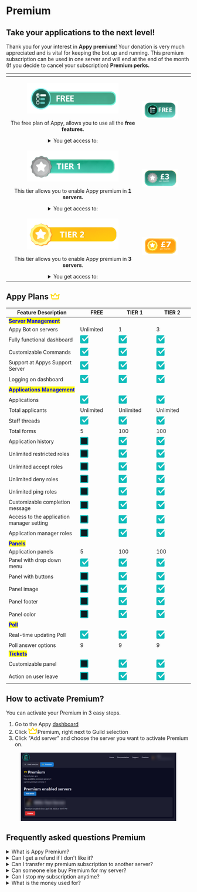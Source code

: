 # Premium

## Take your applications to the next level!

Thank you for your interest in **Appy premium**! Your donation is very much appreciated and is vital for keeping the bot up and running. This premium subscription can be used in one server and will end at the end of the month (If you decide to cancel your subscription) **Premium perks.**

<table data-view="cards"><thead><tr><th align="center"></th><th align="center"></th><th data-hidden data-card-target data-type="content-ref"></th><th data-hidden data-card-cover data-type="files"></th></tr></thead><tbody><tr><td align="center"><p><img src="../.gitbook/assets/Free" alt=""></p><p>The free plan of Appy, allows you to use all the <strong>free features.</strong></p><details><summary>You get access to:</summary><ul><li>Applications with cutom Accept or Deny options</li><li>App Panel - a unique way to allow users to apply for applications with ease</li><li>Appy Poll - with real-time updating results</li></ul></details></td><td align="center"><img src="../.gitbook/assets/Price Free" alt=""></td><td></td><td></td></tr><tr><td align="center"><p><img src="../.gitbook/assets/Tier 1" alt=""></p><p>This tier allows you to enable Appy premium in <strong>1 servers.</strong></p><details><summary>You get access to:</summary><ul><li>Application history</li><li>Unlimited restricted roles</li><li>Unlimited accept roles</li><li>Unlimited deny roles</li><li>Unlimited ping roles</li><li>Customizable completion message</li></ul></details></td><td align="center"><img src="../.gitbook/assets/Price 3" alt=""></td><td></td><td></td></tr><tr><td align="center"><p><img src="../.gitbook/assets/Tier 2" alt=""></p><p>This tier allows you to enable Appy premium in <strong>3 servers</strong>.</p><details><summary>You get access to:</summary><ul><li>Includes everything from previous tier</li><li>Appy premium for <strong>3 of your servers</strong></li></ul></details></td><td align="center"><img src="../.gitbook/assets/Price 7" alt=""></td><td></td><td></td></tr></tbody></table>

## Appy Plans ![](../.gitbook/assets/Crown.png)

<table><thead><tr><th width="256">Feature Description</th><th width="114">FREE</th><th width="111">TIER 1</th><th width="108">TIER 2</th></tr></thead><tbody><tr><td><mark style="color:blue;"><strong>Server Management</strong></mark></td><td></td><td></td><td></td></tr><tr><td>Appy Bot on servers</td><td>Unlimited</td><td>1</td><td>3</td></tr><tr><td>Fully functional dashboard</td><td><img src="../.gitbook/assets/image (2) (1).png" alt=""></td><td><img src="../.gitbook/assets/image (2) (1).png" alt=""></td><td><img src="../.gitbook/assets/image (2) (1).png" alt=""></td></tr><tr><td>Customizable Commands</td><td><img src="../.gitbook/assets/image (2) (1).png" alt=""></td><td><img src="../.gitbook/assets/image (2) (1).png" alt=""></td><td><img src="../.gitbook/assets/image (2) (1).png" alt=""></td></tr><tr><td>Support at Appys Support Server</td><td><img src="../.gitbook/assets/image (2) (1).png" alt=""></td><td><img src="../.gitbook/assets/image (2) (1).png" alt=""></td><td><img src="../.gitbook/assets/image (2) (1).png" alt=""></td></tr><tr><td>Logging on dashboard</td><td><img src="../.gitbook/assets/image (2) (1).png" alt=""></td><td><img src="../.gitbook/assets/image (2) (1).png" alt=""></td><td><img src="../.gitbook/assets/image (2) (1).png" alt=""></td></tr><tr><td><mark style="color:blue;"><strong>Applications Management</strong></mark></td><td></td><td></td><td></td></tr><tr><td>Applications </td><td><img src="../.gitbook/assets/image (2) (1).png" alt=""></td><td><img src="../.gitbook/assets/image (2) (1).png" alt=""></td><td><img src="../.gitbook/assets/image (2) (1).png" alt=""></td></tr><tr><td>Total applicants</td><td>Unlimited</td><td>Unlimited</td><td>Unlimited</td></tr><tr><td>Staff threads</td><td><img src="../.gitbook/assets/image (2) (1).png" alt=""></td><td><img src="../.gitbook/assets/image (2) (1).png" alt=""></td><td><img src="../.gitbook/assets/image (2) (1).png" alt=""></td></tr><tr><td>Total forms</td><td>5</td><td>100</td><td>100</td></tr><tr><td>Application history</td><td><img src="../.gitbook/assets/image (1) (1).png" alt=""></td><td><img src="../.gitbook/assets/image (2) (1).png" alt=""></td><td><img src="../.gitbook/assets/image (2) (1).png" alt=""></td></tr><tr><td>Unlimited restricted roles</td><td><img src="../.gitbook/assets/image (1) (1).png" alt=""></td><td><img src="../.gitbook/assets/image (2) (1).png" alt=""></td><td><img src="../.gitbook/assets/image (2) (1).png" alt=""></td></tr><tr><td>Unlimited accept roles</td><td><img src="../.gitbook/assets/image (1) (1).png" alt=""></td><td><img src="../.gitbook/assets/image (2) (1).png" alt=""></td><td><img src="../.gitbook/assets/image (2) (1).png" alt=""></td></tr><tr><td>Unlimited deny roles</td><td><img src="../.gitbook/assets/image (1) (1).png" alt=""></td><td><img src="../.gitbook/assets/image (2) (1).png" alt=""></td><td><img src="../.gitbook/assets/image (2) (1).png" alt=""></td></tr><tr><td>Unlimited ping roles</td><td><img src="../.gitbook/assets/image (1) (1).png" alt=""></td><td><img src="../.gitbook/assets/image (2) (1).png" alt=""></td><td><img src="../.gitbook/assets/image (2) (1).png" alt=""></td></tr><tr><td>Customizable completion message</td><td><img src="../.gitbook/assets/image (1) (1).png" alt=""></td><td><img src="../.gitbook/assets/image (2) (1).png" alt=""></td><td><img src="../.gitbook/assets/image (2) (1).png" alt=""></td></tr><tr><td>Access to the application manager setting</td><td><img src="../.gitbook/assets/image (1) (1).png" alt=""></td><td><img src="../.gitbook/assets/image (2) (1).png" alt=""></td><td><img src="../.gitbook/assets/image (2) (1).png" alt=""></td></tr><tr><td>Application manager roles</td><td><img src="../.gitbook/assets/image (1) (1).png" alt=""></td><td><img src="../.gitbook/assets/image (2) (1).png" alt=""></td><td><img src="../.gitbook/assets/image (2) (1).png" alt=""></td></tr><tr><td><mark style="color:blue;"><strong>Panels</strong></mark></td><td></td><td></td><td></td></tr><tr><td>Application panels</td><td>5</td><td>100</td><td>100</td></tr><tr><td>Panel with drop down menu</td><td><img src="../.gitbook/assets/image (2) (1).png" alt=""></td><td><img src="../.gitbook/assets/image (2) (1).png" alt=""></td><td><img src="../.gitbook/assets/image (2) (1).png" alt=""></td></tr><tr><td>Panel with buttons</td><td><img src="../.gitbook/assets/image (1) (1).png" alt=""></td><td><img src="../.gitbook/assets/image (2) (1).png" alt=""></td><td><img src="../.gitbook/assets/image (2) (1).png" alt=""></td></tr><tr><td>Panel image</td><td><img src="../.gitbook/assets/image (1) (1).png" alt=""></td><td><img src="../.gitbook/assets/image (2) (1).png" alt=""></td><td><img src="../.gitbook/assets/image (2) (1).png" alt=""></td></tr><tr><td>Panel footer</td><td><img src="../.gitbook/assets/image (1) (1).png" alt=""></td><td><img src="../.gitbook/assets/image (2) (1).png" alt=""></td><td><img src="../.gitbook/assets/image (2) (1).png" alt=""></td></tr><tr><td>Panel color</td><td><img src="../.gitbook/assets/image (1) (1).png" alt=""></td><td><img src="../.gitbook/assets/image (2) (1).png" alt=""></td><td><img src="../.gitbook/assets/image (2) (1).png" alt=""></td></tr><tr><td><mark style="color:blue;"><strong>Poll</strong></mark></td><td></td><td></td><td></td></tr><tr><td>Real-time updating Poll</td><td><img src="../.gitbook/assets/image (2) (1).png" alt=""></td><td><img src="../.gitbook/assets/image (2) (1).png" alt=""></td><td><img src="../.gitbook/assets/image (2) (1).png" alt=""></td></tr><tr><td>Poll answer options</td><td>9</td><td>9</td><td>9</td></tr><tr><td><mark style="color:blue;"><strong>Tickets</strong></mark></td><td></td><td></td><td></td></tr><tr><td>Customizable panel</td><td><img src="../.gitbook/assets/image (1) (1).png" alt=""></td><td><img src="../.gitbook/assets/image (2) (1).png" alt=""></td><td><img src="../.gitbook/assets/image (2) (1).png" alt=""></td></tr><tr><td>Action on user leave</td><td><img src="../.gitbook/assets/image (1) (1).png" alt=""></td><td><img src="../.gitbook/assets/image (2) (1).png" alt=""></td><td><img src="../.gitbook/assets/image (2) (1).png" alt=""></td></tr></tbody></table>

## How to activate Premium?

You can activate your Premium in 3 easy steps.&#x20;

1. Go to the Appy [dashboard](https://appybot.xyz/dashboard?selected=premium)&#x20;
2. Click ![](../.gitbook/assets/Crown.png)Premium, right next to Guild selection
3. Click "Add server" and choose the server you want to activate Premium on.&#x20;

<figure><img src="../.gitbook/assets/Premium" alt=""><figcaption></figcaption></figure>

## Frequently asked questions Premium

<details>

<summary>What is Appy Premium?</summary>

Take your applications to the next level with Appy premium! \
Appy premium offer some features that are not in the free version of Appy.&#x20;

These features will help with better management of your applications.\
They are particularly suitable for larger communities or communities that have many applications at the same time.

</details>

<details>

<summary>Can I get a refund if I don't like it?</summary>

If, unexpectedly, you do not like Appy Premium after your purchase, you can get a refund within 24 hours of your purchase.

</details>

<details>

<summary>Can I transfer my premium subscription to another server?</summary>

If you want your Premium moved from one server to another server.&#x20;

1. Go to the ![](../.gitbook/assets/Crown.png)Premium side on the dashboard.&#x20;
2. Click on Disable at the server you want to cancel it on
3. Click on Activate on the server you want to enable the Premium on.&#x20;

Your Premium will not be transfered to the new server. _This can take a few minutes._

</details>

<details>

<summary>Can someone else buy Premium for my server?</summary>

If you are a team on your server and you want Premium. \
It does not need to be you as the owner of the server who buys it, just as long as the person who buys Premium has the right permissions on the server.

</details>

<details>

<summary>Can I stop my subscription anytime?</summary>

You can cancel your subscription anytime and will end at the end of the month.&#x20;

</details>

<details>

<summary>What is the money used for?</summary>

Appy is a bot which requires powerful hardware and softwares. The money you pay for Appy Premium will help keep the bot up and running

</details>
